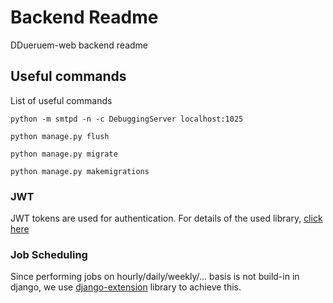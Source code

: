 # Backend Readme

DDueruem-web backend readme

## Useful commands

List of useful commands

```
python -m smtpd -n -c DebuggingServer localhost:1025
```

```
python manage.py flush
```

```
python manage.py migrate
```

```
python manage.py makemigrations
```

### JWT

JWT tokens are used for authentication. For details of the used
library, [click here](https://django-rest-framework-simplejwt.readthedocs.io/en/latest/index.html)

### Job Scheduling

Since performing jobs on hourly/daily/weekly/... basis is not build-in in django, we
use [django-extension](https://django-extensions.readthedocs.io/en/latest/#) library to achieve this.
